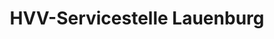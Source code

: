 ---
title: "HVV-Servicestelle Lauenburg"
url: /lauenburg-elbe/hvv-servicestelle-lauenburg/
shop: Tickets
---